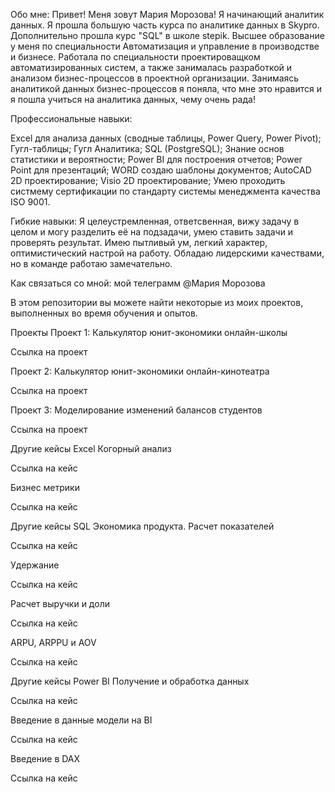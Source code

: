 Обо мне:
Привет! Меня зовут Мария Морозова! Я начинающий аналитик данных. Я прошла большую часть курса по аналитике данных в Skypro. Дополнительно прошла курс "SQL" в школе stepik. Высшее образование у меня по специальности Автоматизация и управление в производстве и бизнесе. Работала по специальности проектироващком автоматизированных систем, а также занималась разработкой и анализом бизнес-процессов в проектной организации. Занимаясь аналитикой данных бизнес-процессов я поняла, что мне это нравится и я пошла учиться на аналитика данных, чему очень рада!

Профессиональные навыки:

Excel для анализа данных (сводные таблицы, Power Query, Power Pivot);
Гугл-таблицы;
Гугл Аналитика;
SQL (PostgreSQL);
Знание основ статистики и вероятности;
Power BI для построения отчетов;
Power Point для презентаций;
WORD создаю шаблоны документов;
AutoCAD 2D проектирование;
Visio 2D проектирование;
Умею проходить систмему сертификации по стандарту системы менеджмента качества ISO 9001.

Гибкие навыки:
Я целеустремленная, ответсвенная, вижу задачу в целом и могу разделить её на подзадачи, умею ставить задачи и проверять результат. 
Имею пытливый ум, легкий характер, оптимистический настрой на работу. Обладаю лидерскими качествами, но в команде работаю замечательно.

Как связаться со мной: мой телеграмм @Maрия Морозова

В этом репозитории вы можете найти некоторые из моих проектов, выполненных во время обучения и опытов.

Проекты
Проект 1: Калькулятор юнит-экономики онлайн-школы

Ссылка на проект

Проект 2: Калькулятор юнит-экономики онлайн-кинотеатра

Ссылка на проект

Проект 3: Моделирование изменений балансов студентов

Ссылка на проект

Другие кейсы Excel
Когорный анализ

Ссылка на кейс

Бизнес метрики

Ссылка на кейс

Другие кейсы SQL
Экономика продукта. Расчет показателей

Ссылка на кейс

Удержание

Ссылка на кейс

Расчет выручки и доли

Ссылка на кейс

ARPU, ARPPU и AOV

Ссылка на кейс

Другие кейсы Power BI
Получение и обработка данных

Ссылка на кейс

Введение в данные модели на BI

Ссылка на кейс

Введение в DAX

Ссылка на кейс

